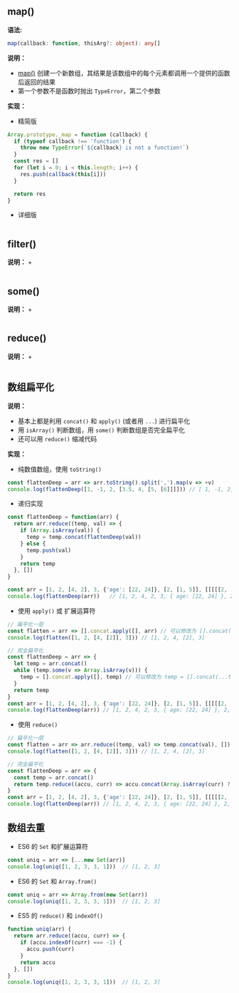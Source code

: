 ## map()

**语法:**
```ts
map(callback: function, thisArg?: object): any[]
```

**说明：**
+ [map()](https://developer.mozilla.org/zh-CN/docs/Web/JavaScript/Reference/Global_Objects/Array/map) 创建一个新数组，其结果是该数组中的每个元素都调用一个提供的函数后返回的结果
+ 第一个参数不是函数时抛出 `TypeError`，第二个参数

**实现：**
+ 精简版
```js
Array.prototype._map = function (callback) {
  if (typeof callback !== 'function') {
    throw new TypeError(`${callback} is not a function!`)
  }
  const res = []
  for (let i = 0; i < this.length; i++) {
    res.push(callback(this[i]))
  }

  return res
}
```
+ 详细版
```js

```


## filter()

**说明：**
+ 

```js

```


## some()

**说明：**
+ 

```js

```


## reduce()

**说明：**
+ 

```js

```


## 数组扁平化

**说明：**
+ 基本上都是利用 `concat()` 和 `apply()` (或者用 `...`) 进行扁平化
+ 用 `isArray()` 判断数组，用 `some()` 判断数组是否完全扁平化
+ 还可以用 `reduce()` 缩减代码

**实现：**
+ 纯数值数组，使用 `toString()`
```js
const flattenDeep = arr => arr.toString().split(',').map(v => +v)
console.log(flattenDeep([1, -1, 2, [3.5, 4, [5, [6]]]])) // [ 1, -1, 2, 3.5, 4, 5, 6 ]
```

+ 递归实现
```js
const flattenDeep = function(arr) {
  return arr.reduce((temp, val) => {
    if (Array.isArray(val)) {
      temp = temp.concat(flattenDeep(val))
    } else {
      temp.push(val)
    } 
    return temp
  }, [])
}

const arr = [1, 2, [4, 2], 3, {'age': [22, 24]}, [2, [1, 5]], [[[[[2, [2, 1]]]]]]]
console.log(flattenDeep(arr))   // [1, 2, 4, 2, 3, { age: [22, 24] }, 2, 1, 5, 2, 2, 1]
```

+ 使用 `apply()` 或 扩展运算符
```js
// 扁平化一层
const flatten = arr => [].concat.apply([], arr) // 可以修改为 [].concat(...arr)
console.log(flatten([1, 2, [4, [2]], 3])) // [1, 2, 4, [2], 3]

// 完全扁平化
const flattenDeep = arr => {
  let temp = arr.concat()
  while (temp.some(v => Array.isArray(v))) {
    temp = [].concat.apply([], temp) // 可以修改为 temp = [].concat(...temp)
  }
  return temp
}
const arr = [1, 2, [4, 2], 3, {'age': [22, 24]}, [2, [1, 5]], [[[[[2, [2, 1]]]]]]]
console.log(flattenDeep(arr)) // [1, 2, 4, 2, 3, { age: [22, 24] }, 2, 1, 5, 2, 2, 1]
```

+ 使用 `reduce()`
```js
// 扁平化一层
const flatten = arr => arr.reduce((temp, val) => temp.concat(val), [])
console.log(flatten([1, 2, [4, [2]], 3])) // [1, 2, 4, [2], 3]

// 完全扁平化
const flattenDeep = arr => {
  const temp = arr.concat()
  return temp.reduce((accu, curr) => accu.concat(Array.isArray(curr) ? flattenDeep(curr) : curr), [])
}
const arr = [1, 2, [4, 2], 3, {'age': [22, 24]}, [2, [1, 5]], [[[[[2, [2, 1]]]]]]]
console.log(flattenDeep(arr)) // [1, 2, 4, 2, 3, { age: [22, 24] }, 2, 1, 5, 2, 2, 1]
```



## 数组去重

+ ES6 的 `Set` 和扩展运算符
```js
const uniq = arr => [...new Set(arr)]
console.log(uniq([1, 2, 3, 3, 1]))  // [1, 2, 3]
```

+ ES6 的 `Set` 和 `Array.from()`
```js
const uniq = arr => Array.from(new Set(arr))
console.log(uniq([1, 2, 3, 3, 1]))  // [1, 2, 3]
```

+ ES5 的 `reduce()` 和 `indexOf()`
```js
function uniq(arr) {
  return arr.reduce((accu, curr) => {
    if (accu.indexOf(curr) === -1) {
      accu.push(curr)
    }
    return accu
  }, [])
}
console.log(uniq([1, 2, 3, 3, 1]))  // [1, 2, 3]
```





